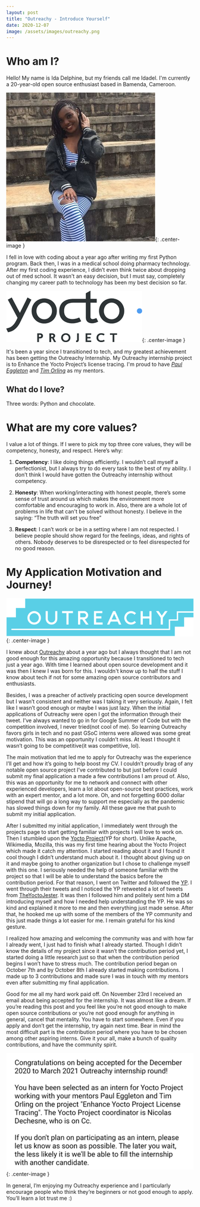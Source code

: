 ```yaml
---
layout: post
title: "Outreachy - Introduce Yourself"
date: 2020-12-07
image: /assets/images/outreachy.png
---
```


# Who am I?
Hello! My name is Ida Delphine, but my friends call me Idadel. I'm currently a 20-year-old open source enthusiast based in Bamenda, Cameroon.

![Ida Delphine's Picture](/assets/images/idadel.jpg "Ida's Pic"){: .center-image }

I fell in love with coding about a year ago after writing my first Python program. Back then, I was in a medical school doing pharmacy technology. After my first coding experience, I didn’t even think twice about dropping out of med school. It wasn't an easy decision, but I must say, completely changing my career path to technology has been my best decision so far.

![Yocto Project Logo](/assets/images/yocto.png "Yocto's Pic"){: .center-image }

It's been a year since I transitioned to tech, and my greatest achievement has been getting the Outreachy Internship. My Outreachy internship project is to Enhance the Yocto Project’s license tracing. I'm proud to have [*Paul Eggleton*](https://github.com/bluelightning) and [*Tim Orling*](https://twitter.com/moto_timo) as my mentors.

## What do I love?
Three words: Python and chocolate.

# What are my core values?
I value a lot of things. If I were to pick my top three core values, they will be competency, honesty, and respect. Here’s why:

1. **Competency**: I like doing things efficiently. I wouldn’t call myself a perfectionist, but I always try to do every task to the best of my ability. I don’t think I would have gotten the Outreachy internship without competency. 

2. **Honesty**: When working/interacting with honest people, there’s some sense of trust around us which makes the environment more comfortable and encouraging to work in. Also, there are a whole lot of problems in life that can't be solved without honesty. I believe in the saying: “The truth will set you free”

3. **Respect**: I can’t work or be in a setting where I am not respected. I believe people should show regard for the feelings, ideas, and rights of others. Nobody deserves to be disrespected or to feel disrespected for no good reason.


# My Application Motivation and Journey!
![Outreachy](/assets/images/outreachyy.png "Outreachy's Pic"){: .center-image }

I knew about [Outreachy](https://www.outreachy.org/) about a year ago but I always thought that I am not good enough for this amazing opportunity because I transitioned to tech just a year ago. With time I learned about open source development and it was then I knew  I was born for this. I wouldn't know up to half the stuff I know about tech if not for some amazing open source contributors and enthusiasts.

Besides, I was a preacher of actively practicing open source development but I wasn’t consistent and neither was I taking it very seriously. Again, I felt like I wasn’t good enough or maybe I was just lazy. When the initial applications of Outreachy were open I got the information through their tweet.  I’ve always wanted to go in for Google Summer of Code but with the competition involved, I never tried(not cool of me). So learning Outreachy favors girls in tech and no past GSoC interns were allowed was some great motivation. This was an opportunity I couldn’t miss. At least I thought it wasn’t going to be competitive(it was competitive, lol).

The main motivation that led me to apply for Outreachy was the experience I’ll get and how it’s going to help boost my CV. I couldn’t proudly brag of any notable open source project I’ve contributed to but just before I could submit my final application a made a few contributions I am proud of. Also, this was an opportunity for me to network and connect with other experienced developers, learn a lot about open-source best practices, work with an expert mentor, and a lot more. Oh, and not forgetting 6000 dollar stipend that will go a long way to support me especially as the pandemic has slowed things down for my family. All these gave me that push to submit my initial application.

After I submitted my initial application, I immediately went through the projects page to start getting familiar with projects I will love to work on. Then I stumbled upon the [Yocto Project](https://www.yoctoproject.org/docs/2.1/yocto-project-qs/yocto-project-qs.html)(YP for short). Unlike Apache, Wikimedia, Mozilla, this was my first time hearing about the Yocto Project which made it catch my attention. I started reading about it and I found it cool though I didn’t understand much about it. I thought about giving up on it and maybe going to another organization but I chose to challenge myself with this one. I seriously needed the help of someone familiar with the project so that I will be able to understand the basics before the contribution period. For that reason, I went on Twitter and followed the [YP](https://twitter.com/yoctoproject). I went through their tweets and I noticed the YP retweeted a lot of tweets from [TheYoctoJester](https://twitter.com/TheYoctoJester). It was then I followed him and politely sent him a DM introducing myself and how I needed help understanding the YP. He was so kind and explained it more to me and then everything just made sense. After that, he hooked me up with some of the members of the YP community and this just made things a lot easier for me. I remain grateful for his kind gesture.


I realized how amazing and welcoming the community was and with how far I already went, I just had to finish what I already started. Though I didn’t know the details of my project since it wasn’t the contribution period yet, I started doing a little research just so that when the contribution period begins I won’t have to stress much. The contribution period began on October 7th and by October 8th I already started making contributions. I made up to 3 contributions and made sure I was in touch with my mentors even after submitting my final application.


Good for me all my hard work paid off. On November 23rd I received an email about being accepted for the internship. It was almost like a dream. If you’re reading this post and you feel like you’re not good enough to make open source contributions or you’re not good enough for anything in general, cancel that mentality. You have to start somewhere. Even if you apply and don’t get the internship, try again next time. Bear in mind the most difficult part is the contribution period where you have to be chosen among other aspiring interns. Give it your all, make a bunch of quality contributions, and have the community spirit.


![Outreachy acceptance email](/assets/images/outreachy_email.jpeg "Outreachyacceptance email Pic"){: .center-image }



In general, I’m enjoying my Outreachy experience and I particularly encourage people who think they’re beginners or not good enough to apply. You’ll learn a lot trust me :)





